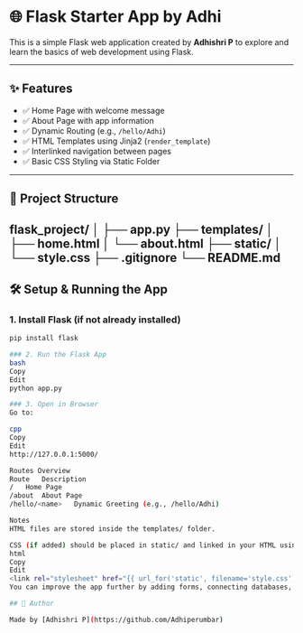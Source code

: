 # 🌐 Flask Starter App by Adhi

This is a simple Flask web application created by **Adhishri P** to explore and learn the basics of web development using Flask.

---

## ✨ Features

- ✅ Home Page with welcome message
- ✅ About Page with app information
- ✅ Dynamic Routing (e.g., `/hello/Adhi`)
- ✅ HTML Templates using Jinja2 (`render_template`)
- ✅ Interlinked navigation between pages
- ✅ Basic CSS Styling via Static Folder

---

## 📁 Project Structure

flask_project/
│
├── app.py
├── templates/
│ ├── home.html
│ └── about.html
├── static/
│ └── style.css
├── .gitignore 
└── README.md 
---

## 🛠️ Setup & Running the App

### 1. Install Flask (if not already installed)
```bash
pip install flask

### 2. Run the Flask App
bash
Copy
Edit
python app.py

### 3. Open in Browser
Go to:

cpp
Copy
Edit
http://127.0.0.1:5000/

Routes Overview
Route	Description
/	Home Page
/about	About Page
/hello/<name>	Dynamic Greeting (e.g., /hello/Adhi)

Notes
HTML files are stored inside the templates/ folder.

CSS (if added) should be placed in static/ and linked in your HTML using:
html
Copy
Edit
<link rel="stylesheet" href="{{ url_for('static', filename='style.css') }}">
You can improve the app further by adding forms, connecting databases, or deploying it.

## 👤 Author

Made by [Adhishri P](https://github.com/Adhiperumbar)
